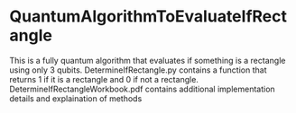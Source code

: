 # QuantumAlgorithmToEvaluateIfRectangle
This is a fully quantum algorithm that evaluates if something is a rectangle using only 3 qubits.
DetermineIfRectangle.py contains a function that returns 1 if it is a rectangle and 0 if not a rectangle.
DetermineIfRectangleWorkbook.pdf contains additional implementation details and explaination of methods
